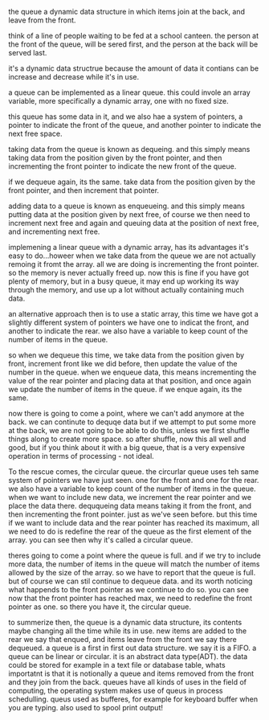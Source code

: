 the queue a dynamic data structure in which items join at the back, and leave from the front.

think of a line of people waiting to be fed at a school canteen.
the person at the front of the queue, will be sered first, and the person at the back will be served last.

it's a dynamic data structrue because the amount of data it contians can be increase and decrease while it's in use.

a queue can be implemented as a linear queue. this could invole an array variable, more specifically a dynamic array, one with no fixed size.

this queue has some data in it, and we also hae a  system of pointers, a pointer to indicate the front of the queue, and another pointer to indicate the next free space.

taking data from the queue is known as dequeing. and this simply means taking data from the position given by the front pointer, and then incrementing the front pointer to indicate the new front of the queue.

if we dequeue again, its the same. take data from the position given by the front pointer, and then increment that pointer.

adding data to a queue is known as enqueueing. and this simply means putting data at the position given by next free, of course we then need to increment next free and again and queuing data at the position of next free, and incrementing next free.

implemening a linear queue with a dynamic array, has its advantages it's easy to do...howeer when we take data from the queue we are not actually remoing it fromt the array. all we are doing is incrementing the front pointer. so the memory is never actually freed up. now this is fine if you have got plenty of memory, but in a busy queue, it may end up working its way through the memory, and use up a lot without actually containing much data.

an alternative approach then is to use a static array, this time we have got a slightly different system of pointers we have one to indicat the front, and another to indicate the rear. we also have a variable to keep count of the number of items in the queue.

so when we dequeue this time, we take data from the position given by front, increment front like we did before, then update the value of the number in the queue. when we enqueue data, this means incrementing the value of the rear pointer and placing data at that position, and once again we update the number of items in the queue. if we enque again, its the same.

now there is going to come a point, where we can't add anymore at the back. we can continute to dequqe data but if we attempt to put some more at the back, we are not going to be able to do this, unless we first shuffle things along to create more space. so after shuffle, now this all well and good, but if you think about it with a big queue, that is a very expensive operation in terms of processing - not ideal.

To the rescue comes, the circular queue. the circurlar queue uses teh same system of pointers we have just seen. one for the front and one for the rear. we also have a variable to keep count of the number of items in the queue. when we want to include new data, we increment the rear pointer and we place the data there. deququeing data means taking it from the front, and then incrementing the front pointer. just as we've seen before. but this time if we want to include data and the rear pointer has reached its maximum, all we need to do is redefine the rear of the queue as the first element of the array. you can see then why it's called a circular queue.

theres going to come a point where the queue is full. and if we try to include more data, the number of items in the queue will match the number of items allowed by the size of the array. so we have to report that the queue is full. but of course we can stil continue to dequeue data. and its worth noticing what happends to the front pointer as we continue to do so. you can see now that the front pointer has reached max, we need to redefine the front pointer as one. so there you have it, the circular queue.


to summerize then, the queue is a dynamic data structure, its contents maybe changing all the time while its in use. new items are added to the rear we say that enqued, and items leave from the front we say there dequeued. a queue is a first in first out data structure. we say it is a FIFO. a queue can be linear or circular. it is an abstract data type(ADT). the data could be stored for example in a text file or database table, whats importatnt is that it is notionally a queue and items removed from the front and they join from the back. queues have all kinds of uses in the field of computing, the operating system makes use of queus in process schedulling. queus used as bufferes, for example for keyboard buffer when you are typing. also used to spool print output! 
